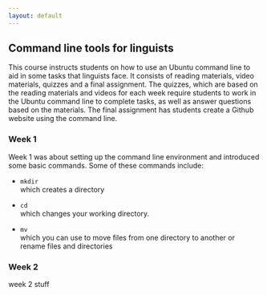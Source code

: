 ```yaml
---
layout: default
---
```


## Command line tools for linguists

This course instructs students on how to use an Ubuntu command line to aid in some tasks that linguists face. It consists of reading materials, video materials, quizzes and a final assignment. The quizzes, which are based on the reading materials and videos for each week require students to work in the Ubuntu command line to complete tasks, as well as answer questions based on the materials. The final assignment has students create a Github website using the command line.

### Week 1

Week 1 was about setting up the command line environment and introduced some basic commands. 
Some of these commands include:

* `mkdir`   
which creates a directory  

* `cd`  
which changes your working directory. 

* `mv`  
which you can use to move files from one directory to another or rename files and directories

### Week 2

week 2 stuff

